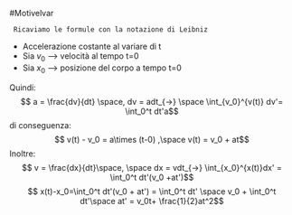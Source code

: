 #Motivelvar 


	 Ricaviamo le formule con la notazione di Leibniz

- Accelerazione costante al variare di t
- Sia $v_0$ --> velocità al tempo t=0
- Sia $x_0$ --> posizione del corpo a tempo t=0

Quindi:
$$ a = \frac{dv}{dt} \space, dv = adt_{->}  \space \int_{v_0}^{v(t)} dv'= \int_0^t dt'a$$
di conseguenza:
$$ v(t) - v_0 = a\times (t-0) ,\space v(t) = v_0 + at$$
Inoltre:
$$ v = \frac{dx}{dt}\space, \space dx = vdt_{->} \int_{x_0}^{x(t)}dx' = \int_0^t dt'(v_0 +at')$$
$$ x(t)-x_0=\int_0^t dt'(v_0 + at') = \int_0^t dt' \space v_0 + \int_0^t dt'\space at' = v_0t+ \frac{1}{2}at^2$$
